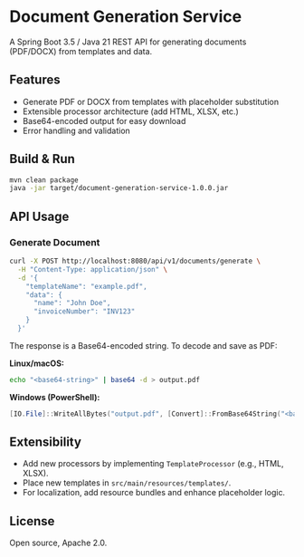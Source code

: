 # Document Generation Service

A Spring Boot 3.5 / Java 21 REST API for generating documents (PDF/DOCX) from templates and data.

## Features
- Generate PDF or DOCX from templates with placeholder substitution
- Extensible processor architecture (add HTML, XLSX, etc.)
- Base64-encoded output for easy download
- Error handling and validation

## Build & Run

```sh
mvn clean package
java -jar target/document-generation-service-1.0.0.jar
```

## API Usage

### Generate Document

```sh
curl -X POST http://localhost:8080/api/v1/documents/generate \
  -H "Content-Type: application/json" \
  -d '{
    "templateName": "example.pdf",
    "data": {
      "name": "John Doe",
      "invoiceNumber": "INV123"
    }
  }'
```

The response is a Base64-encoded string. To decode and save as PDF:

**Linux/macOS:**
```sh
echo "<base64-string>" | base64 -d > output.pdf
```

**Windows (PowerShell):**
```powershell
[IO.File]::WriteAllBytes("output.pdf", [Convert]::FromBase64String("<base64-string>"))
```

## Extensibility
- Add new processors by implementing `TemplateProcessor` (e.g., HTML, XLSX).
- Place new templates in `src/main/resources/templates/`.
- For localization, add resource bundles and enhance placeholder logic.

## License
Open source, Apache 2.0.
